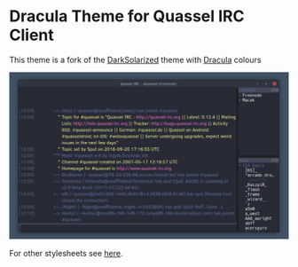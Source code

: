 Dracula Theme for Quassel IRC Client
================

This theme is a fork of the [DarkSolarized](https://gist.github.com/Zren/e91ad5197f9d6b6d410f) theme with [Dracula](https://github.com/dracula/dracula-theme) colours

![Screenshot](img/screenshot.png)


For other stylesheets see [here](http://bugs.quassel-irc.org/projects/quassel-irc/wiki/Stylesheet_Gallery).
